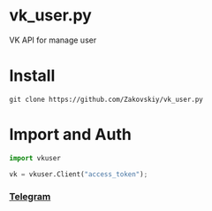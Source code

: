 # vk_user.py
VK API for manage user

# Install
```
git clone https://github.com/Zakovskiy/vk_user.py
```

# Import and Auth
```python
import vkuser

vk = vkuser.Client("access_token");
```

### [Telegram](https://t.me/zakovskiy)
